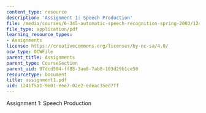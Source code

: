 ```yaml
---
content_type: resource
description: 'Assignment 1: Speech Production'
file: /media/courses/6-345-automatic-speech-recognition-spring-2003/1241f5a19e01eee702e2edeac35ed7ff_assignment1.pdf
file_type: application/pdf
learning_resource_types:
- Assignments
license: https://creativecommons.org/licenses/by-nc-sa/4.0/
ocw_type: OCWFile
parent_title: Assignments
parent_type: CourseSection
parent_uid: 97dcd504-ff85-3ae8-7ab8-103d29b1ce50
resourcetype: Document
title: assignment1.pdf
uid: 1241f5a1-9e01-eee7-02e2-edeac35ed7ff
---
```

Assignment 1: Speech Production
